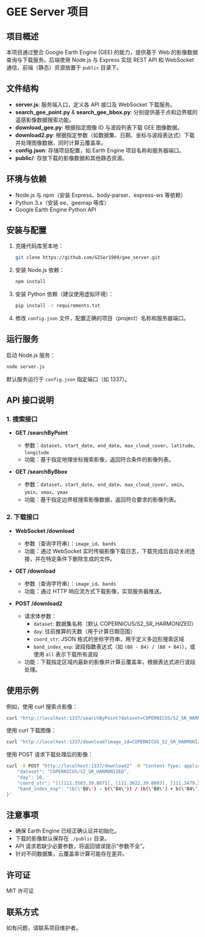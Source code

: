 # GEE Server 项目

## 项目概述
本项目通过整合 Google Earth Engine (GEE) 的能力，提供基于 Web 的影像数据查询与下载服务。后端使用 Node.js 与 Express 实现 REST API 和 WebSocket 通信，前端（静态）资源放置于 `public` 目录下。

## 文件结构
- **server.js**: 服务端入口，定义各 API 接口及 WebSocket 下载服务。
- **search_gee_point.py** & **search_gee_bbox.py**: 分别提供基于点和边界框的遥感影像数据搜索功能。
- **download_gee.py**: 根据指定图像 ID 与波段列表下载 GEE 图像数据。
- **download2.py**: 根据指定参数（如数据集、日期、坐标与波段表达式）下载并处理图像数据，同时计算云覆盖率。
- **config.json**: 存储项目配置，如 Earth Engine 项目名称和服务器端口。
- **public/**: 存放下载的影像数据和其他静态资源。

## 环境与依赖
- Node.js 与 npm（安装 Express、body-parser、express-ws 等依赖）
- Python 3.x（安装 ee、geemap 等库）
- Google Earth Engine Python API

## 安装与配置
1. 克隆代码库至本地：
   ```bash
   git clone https://github.com/GISer1909/gee_server.git
   ```
2. 安装 Node.js 依赖：
   ```bash
   npm install
   ```
3. 安装 Python 依赖（建议使用虚拟环境）：
   ```bash
   pip install -r requirements.txt
   ```
4. 修改 `config.json` 文件，配置正确的项目（project）名称和服务器端口。

## 运行服务
启动 Node.js 服务：
```bash
node server.js
```
默认服务运行于 `config.json` 指定端口（如 1337）。

## API 接口说明

### 1. 搜索接口
- **GET /searchByPoint**
  - 参数：`dataset`、`start_date`、`end_date`、`max_cloud_cover`、`latitude`、`longitude`
  - 功能：基于指定地理坐标搜索影像，返回符合条件的影像列表。

- **GET /searchByBbox**
  - 参数：`dataset`、`start_date`、`end_date`、`max_cloud_cover`、`xmin`、`ymin`、`xmax`、`ymax`
  - 功能：基于指定边界框搜索影像数据，返回符合要求的影像列表。

### 2. 下载接口
- **WebSocket /download**
  - 参数（查询字符串）：`image_id`、`bands`
  - 功能：通过 WebSocket 实时传输影像下载日志，下载完成后自动关闭连接，并在特定条件下删除生成的文件。

- **GET /download**
  - 参数（查询字符串）：`image_id`、`bands`
  - 功能：通过 HTTP 响应流方式下载影像，实现服务器推送。

- **POST /download2**
  - 请求体参数：
    - `dataset`: 数据集名称（默认 COPERNICUS/S2_SR_HARMONIZED）
    - `day`: 往前推算的天数（用于计算日期范围）
    - `coord_str`: JSON 格式的坐标字符串，用于定义多边形搜索区域
    - `band_index_exp`: 波段指数表达式（如 `(B8 - B4) / (B8 + B4)`），或使用 `all` 表示下载所有波段
  - 功能：下载指定区域内最新的影像并计算云覆盖率，根据表达式进行波段处理。

## 使用示例
例如，使用 curl 搜索点影像：
```bash
curl "http://localhost:1337/searchByPoint?dataset=COPERNICUS/S2_SR_HARMONIZED&start_date=2023-01-01&end_date=2023-01-31&max_cloud_cover=20&latitude=39.90&longitude=116.40"
```
使用 curl 下载图像：
```bash
curl "http://localhost:1337/download?image_id=COPERNICUS_S2_SR_HARMONIZED_XXXXX&bands=B4,B8"
```
使用 POST 请求下载处理后的影像：
```bash
curl -X POST "http://localhost:1337/download2" -H "Content-Type: application/json" -d '{
    "dataset": "COPERNICUS/S2_SR_HARMONIZED",
    "day": 10,
    "coord_str": "[[[111.3583,39.8671], [111.3622,39.8803], [111.3479,39.8826], [111.3583,39.8671]]]",
    "band_index_exp": "(b(\'B8\') - b(\'B4\')) / (b(\'B8\') + b(\'B4\'))"
}'
```

## 注意事项
- 确保 Earth Engine 已经正确认证并初始化。
- 下载的影像默认保存在 `./public` 目录。
- API 请求若缺少必要参数，将返回错误提示“参数不全”。
- 针对不同数据集，云覆盖率计算可能存在差异。

## 许可证
MIT 许可证

## 联系方式
如有问题，请联系项目维护者。
